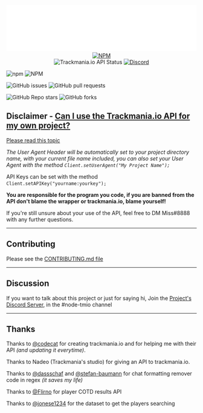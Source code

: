 <div align="center">
<a href="https://tmio.greep.gq/#" target="_blank"><img src="docs/infography/image.svg" alt="Logo" /></a>
<br />
<a href="https://npmjs.org/trackmania.io"><img src="https://nodei.co/npm/trackmania.io.png?downloads=true&stars=true" alt="NPM" /></a>
<br />
<img src="https://img.shields.io/website?down_message=Offline&label=Trackmania.io%20API&up_message=Online&url=https%3A%2F%2Ftrackmania.io" alt="Trackmania.io API Status" />
<a href="https://greep.gq/discord"><img src="https://img.shields.io/discord/570024448371982373?label=Discord&logo=discord" alt="Discord" /></a>
</div>

![npm](https://img.shields.io/npm/dw/trackmania.io?logo=npm)
![NPM](https://img.shields.io/npm/l/trackmania.io)

![GitHub issues](https://img.shields.io/github/issues/GreepTheSheep/node-trackmania.io?logo=github)
![GitHub pull requests](https://img.shields.io/github/issues-pr/GreepTheSheep/node-trackmania.io?logo=github)

![GitHub Repo stars](https://img.shields.io/github/stars/GreepTheSheep/node-trackmania.io?logo=github&style=flat-square)
![GitHub forks](https://img.shields.io/github/forks/GreepTheSheep/node-trackmania.io?style=flat-square)

## Disclaimer - [Can I use the Trackmania.io API for my own project?](https://openplanet.nl/tmio/api)

[Please read this topic](https://openplanet.nl/tmio/api)

*The User Agent Header will be automatically set to your project directory name, with your current file name included, you can also set your User Agent with the method `Client.setUserAgent("My Project Name");`*

API Keys can be set with the method `Client.setAPIKey("yourname:yourkey");`

**You are responsible for the program you code, if you are banned from the API don't blame the wrapper or trackmania.io, blame yourself!**

If you're still unsure about your use of the API, feel free to DM Miss#8888 with any further questions.

---
## Contributing

Please see the [CONTRIBUTING.md file](CONTRIBUTING.md)

---
## Discussion

If you want to talk about this project or just for saying hi, Join the [Project's Discord Server](https://greep.gq/discord), in the #node-tmio channel

---
## Thanks

Thanks to [@codecat](https://github.com/codecat) for creating trackmania.io and for helping me with their API *(and updating it everytime)*.

Thanks to Nadeo (Trackmania's studio) for giving an API to trackmania.io.

Thanks to [@dassschaf](https://github.com/dassschaf) and [@stefan-baumann](https://github.com/stefan-baumann) for chat formatting remover code in regex *(it saves my life)*

Thanks to [@Flirno](https://github.com/Flirno) for player COTD results API

Thanks to [@jonese1234](https://github.com/jonese1234) for the dataset to get the players searching
